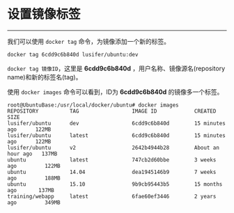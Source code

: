 # 设置镜像标签

---

我们可以使用 `docker tag` 命令，为镜像添加一个新的标签。

```
docker tag 6cdd9c6b840d lusifer/ubuntu:dev
```

`docker tag 镜像ID`，这里是 **6cdd9c6b840d** ，用户名称、镜像源名\(repository name\)和新的标签名\(tag\)。

使用 `docker images` 命令可以看到，ID为 **6cdd9c6b840d** 的镜像多一个标签。

```
root@UbuntuBase:/usr/local/docker/ubuntu# docker images
REPOSITORY          TAG                 IMAGE ID            CREATED             SIZE
lusifer/ubuntu      dev                 6cdd9c6b840d        15 minutes ago      122MB
lusifer/ubuntu      latest              6cdd9c6b840d        15 minutes ago      122MB
lusifer/ubuntu      v2                  2642b4944b28        About an hour ago   137MB
ubuntu              latest              747cb2d60bbe        3 weeks ago         122MB
ubuntu              14.04               dea1945146b9        7 weeks ago         188MB
ubuntu              15.10               9b9cb95443b5        15 months ago       137MB
training/webapp     latest              6fae60ef3446        2 years ago         349MB
```